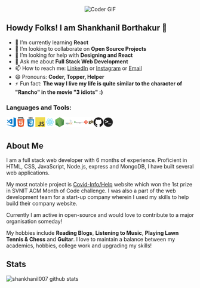 
<p  align="center"><img src="https://media.giphy.com/media/SWoSkN6DxTszqIKEqv/giphy.gif" alt="Coder GIF" width="500" height="400">


## Howdy Folks! I am Shankhanil Borthakur 👋



- 🌱 I’m currently learning **React**
- 👯 I’m looking to collaborate on **Open Source Projects**
- 🤔 I’m looking for help with **Designing and React**
- 💬 Ask me about **Full Stack Web Development**
- 📫 How to reach me: <a href="https://www.linkedin.com/in/shankhanil-borthakur-00069019a/">LinkedIn</a> or <a href="https://www.instagram.com/shankhanil_007/">Instagram</a>  or <a href="mailto:shankhanil974@gmail.com">Email</a>
- 😄 Pronouns: **Coder, Topper, Helper**
- ⚡ Fun fact: **The way I live my life is quite similar to the character of "Rancho" in the movie "3 idiots" :)**


### Languages and Tools:

[<img align="left" alt="Visual Studio Code" width="26px" src="https://raw.githubusercontent.com/github/explore/80688e429a7d4ef2fca1e82350fe8e3517d3494d/topics/visual-studio-code/visual-studio-code.png" />][webdevplaylist]
[<img align="left" alt="HTML5" width="26px" src="https://raw.githubusercontent.com/github/explore/80688e429a7d4ef2fca1e82350fe8e3517d3494d/topics/html/html.png" />][webdevplaylist]
[<img align="left" alt="CSS3" width="26px" src="https://raw.githubusercontent.com/github/explore/80688e429a7d4ef2fca1e82350fe8e3517d3494d/topics/css/css.png" />][cssplaylist]
[<img align="left" alt="JavaScript" width="26px" src="https://raw.githubusercontent.com/github/explore/80688e429a7d4ef2fca1e82350fe8e3517d3494d/topics/javascript/javascript.png" />][jsplaylist]
[<img align="left" alt="React" width="26px" src="https://raw.githubusercontent.com/github/explore/80688e429a7d4ef2fca1e82350fe8e3517d3494d/topics/react/react.png" />][reactplaylist]
[<img align="left" alt="Node.js" width="26px" src="https://raw.githubusercontent.com/github/explore/80688e429a7d4ef2fca1e82350fe8e3517d3494d/topics/nodejs/nodejs.png" />][webdevplaylist]
[<img align="left" alt="MySQL" width="26px" src="https://raw.githubusercontent.com/github/explore/80688e429a7d4ef2fca1e82350fe8e3517d3494d/topics/mysql/mysql.png" />][webdevplaylist]
[<img align="left" alt="MongoDB" width="26px" src="https://raw.githubusercontent.com/github/explore/80688e429a7d4ef2fca1e82350fe8e3517d3494d/topics/mongodb/mongodb.png" />][webdevplaylist]
[<img align="left" alt="Git" width="26px" src="https://raw.githubusercontent.com/github/explore/80688e429a7d4ef2fca1e82350fe8e3517d3494d/topics/git/git.png" />][webdevplaylist]
[<img align="left" alt="GitHub" width="26px" src="https://raw.githubusercontent.com/github/explore/78df643247d429f6cc873026c0622819ad797942/topics/github/github.png" />][webdevplaylist]
[<img align="left" alt="Terminal" width="26px" src="https://raw.githubusercontent.com/github/explore/80688e429a7d4ef2fca1e82350fe8e3517d3494d/topics/terminal/terminal.png" />][webdevplaylist]


[webdevplaylist]: https://www.youtube.com/playlist?list=PLkwxH9e_vrAJ0WbEsFA9W3I1W-g_BTsbt
[jsplaylist]: https://www.youtube.com/playlist?list=PLkwxH9e_vrALRJKu7wfXby3MKeflhTu6B
[cssplaylist]: https://www.youtube.com/playlist?list=PLkwxH9e_vrALSdvZuEh6gqQdmDoDIoqz4
[reactplaylist]: https://www.youtube.com/playlist?list=PLkwxH9e_vrAK4TdffpxKY3QGyHCpxFcQ0

<br />
<br />


## About Me
I am a full stack web developer with 6 months of experience. Proficient in HTML, CSS, JavaScript, Node.js, express and MongoDB,  I have built several web applications. 

My most notable project is <a href="http://covid-info-help.herokuapp.com/">Covid-Info/Help</a> website which won the 1st prize in SVNIT ACM Month of Code challenge. I was also a part of the web development team for a start-up company wherein I used my skills to help build their company website. 

Currently I am active in open-source and would love to contribute to a major organisation someday!

My hobbies include **Reading Blogs**, **Listening to Music**, **Playing Lawn Tennis & Chess** and **Guitar**. I love to maintain a balance between my academics, hobbies, college work and upgrading my skills!


## Stats
![shankhanil007 github stats](https://github-readme-stats.vercel.app/api?username=shankhanil007&show_icons=true&line_height=30&title_color=000000&icon_color=ff0800&text_color=000000)
